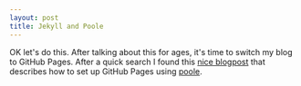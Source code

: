 ```yaml
---
layout: post
title: Jekyll and Poole
---
```


OK let's do this. After talking about this for ages, it's time to switch my blog to GitHub Pages. After a quick search I found this [nice blogpost](http://joshualande.com/jekyll-github-pages-poole/) that describes how to set up GitHub Pages using [poole](https://github.com/poole/poole).
